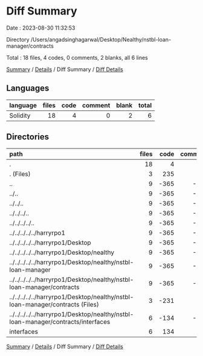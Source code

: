 # Diff Summary

Date : 2023-08-30 11:32:53

Directory /Users/angadsinghagarwal/Desktop/Nealthy/nstbl-loan-manager/contracts

Total : 18 files,  4 codes, 0 comments, 2 blanks, all 6 lines

[Summary](results.md) / [Details](details.md) / Diff Summary / [Diff Details](diff-details.md)

## Languages
| language | files | code | comment | blank | total |
| :--- | ---: | ---: | ---: | ---: | ---: |
| Solidity | 18 | 4 | 0 | 2 | 6 |

## Directories
| path | files | code | comment | blank | total |
| :--- | ---: | ---: | ---: | ---: | ---: |
| . | 18 | 4 | 0 | 2 | 6 |
| . (Files) | 3 | 235 | 34 | 63 | 332 |
| .. | 9 | -365 | -447 | -157 | -969 |
| ../.. | 9 | -365 | -447 | -157 | -969 |
| ../../.. | 9 | -365 | -447 | -157 | -969 |
| ../../../.. | 9 | -365 | -447 | -157 | -969 |
| ../../../../.. | 9 | -365 | -447 | -157 | -969 |
| ../../../../../harryrpo1 | 9 | -365 | -447 | -157 | -969 |
| ../../../../../harryrpo1/Desktop | 9 | -365 | -447 | -157 | -969 |
| ../../../../../harryrpo1/Desktop/nealthy | 9 | -365 | -447 | -157 | -969 |
| ../../../../../harryrpo1/Desktop/nealthy/nstbl-loan-manager | 9 | -365 | -447 | -157 | -969 |
| ../../../../../harryrpo1/Desktop/nealthy/nstbl-loan-manager/contracts | 9 | -365 | -447 | -157 | -969 |
| ../../../../../harryrpo1/Desktop/nealthy/nstbl-loan-manager/contracts (Files) | 3 | -231 | -34 | -61 | -326 |
| ../../../../../harryrpo1/Desktop/nealthy/nstbl-loan-manager/contracts/interfaces | 6 | -134 | -413 | -96 | -643 |
| interfaces | 6 | 134 | 413 | 96 | 643 |

[Summary](results.md) / [Details](details.md) / Diff Summary / [Diff Details](diff-details.md)
